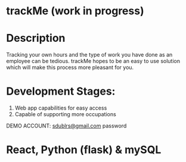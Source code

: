 # trackMe (work in progress)

# Description

Tracking your own hours and the type of work you have done as an employee can be tedious. trackMe hopes to be an easy to use solution which will make this process more pleasant for you. 


# Development Stages:

1. Web app capabilities for easy access
2. Capable of supporting more occupations

DEMO ACCOUNT:
sdublrs@gmail.com
password

# React, Python (flask) & mySQL
